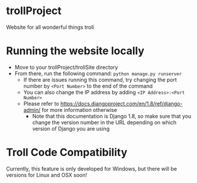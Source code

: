 # trollProject
Website for all wonderful things troll

# Running the website locally
* Move to your trollProject/trollSite directory
* From there, run the following command: `python manage.py runserver`
  * If there are issues running this command, try changing the port number by `<Port Number>` to the end of the command
  * You can also change the IP address by adding `<IP Address>:<Port Number>`
  * Please refer to https://docs.djangoproject.com/en/1.8/ref/django-admin/ for more information otherwise
    * Note that this documentation is Django 1.8, so make sure that you change the version number in the URL depending on which version of Django you are using
    
# Troll Code Compatibility
Currently, this feature is only developed for Windows, but there will be versions for Linux and OSX soon!
